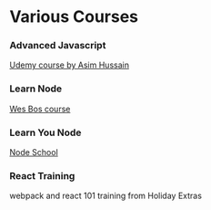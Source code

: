 # Various Courses

### Advanced Javascript
[Udemy course by Asim Hussain](https://www.udemy.com/top-javascript-interview-questions-and-answers/learn/v4/overview)

### Learn Node
[Wes Bos course](http://wesbos.com/learn-node/)

### Learn You Node
[Node School](https://github.com/workshopper/learnyounode)

### React Training
webpack and react 101 training from Holiday Extras
